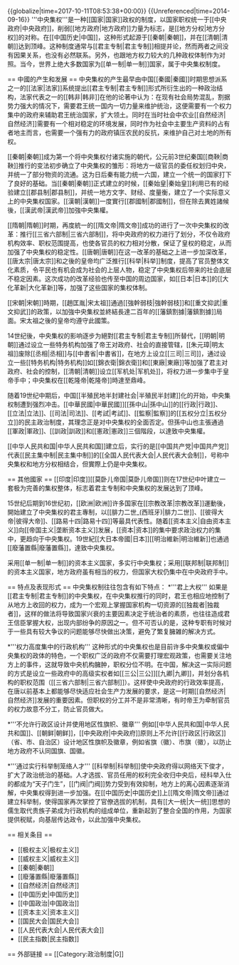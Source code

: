 {{globalize|time=2017-10-11T08:53:38+00:00}}
{{Unreferenced|time=2014-09-16}}
'''中央集权'''是一种[[国家|国家]]政权的制度，以国家职权统一于[[中央政府|中央政府]]，削弱[[地方政府|地方政府]]力量为标志，是[[地方分权|地方分权]]的对称。在[[中国历史|中国]]，这种形式起源于[[秦朝|秦朝]]，并在[[清朝|清朝]]达到顶峰。这种制度通常与[[君主专制|君主专制]]相提并论，然而两者之间没有因果关系，也没有必然联系。另外，也跟地方权力较大的几种政权体制作为对照。当今，世界上绝大多数国家为[[单一制|单一制]]国家，属于中央集权制度。

== 中國的产生和发展 ==
中央集权的产生最早由中国[[秦國|秦國]]时期思想派系之一的[[法家|法家]]系统提出[[君主专制|君主专制]]形式所衍生出的一种政治结构，法家代表之一的[[韩非|韩非]]在他的论著中认为：在现有社会局势混乱，割据势力强大的情况下，需要君王统一国内一切力量来维护统治，这便需要有一个权力集中的政府来辅助君王统治国家，扩大领土。同时在当时社会中农业[[自然经济|自然经济]]需要有一个相对稳定的环境发展，同时作为社会中主要生产资料的占有者地主而言，也需要一个强有力的政府镇压农民的反抗，来维护自己对土地的所有权。

[[秦朝|秦朝]]成为第一个将中央集权付诸实施的朝代，公元前3世纪秦国[[商鞅|商鞅]]推行的变法初步确立了中央集权的雏形：将地方一级官员的委任权划归中央，并统一了部分物资的流通。这为日后秦有能力统一六国，建立一个统一的国家打下了良好的基础。当[[秦朝|秦朝]]正式建立的时候，[[秦始皇|秦始皇]]利用已有的经验建立[[郡县制|郡县制]]，并统一地方文字、财经、度量衡，建立了一个实际意义上的中央集权国家。[[漢朝|漢朝]]一度實行[[郡國制|郡國制]]，但在除去異姓諸候後，[[漢武帝|漢武帝]]加強中央集權。

[[隋朝|隋朝]]时期，再度統一的[[隋文帝|隋文帝]]成功的进行了一次中央集权的改革：推行[[三省六部制|三省六部制]]，将中央政府的权力进行了划分，不仅令政府机构效率、职权范围提高，也使各官员的权力相对分散，保证了皇权的稳定，从而加强了中央集权的稳定性。[[唐朝|唐朝]]在这一改革的基础之上进一步加深改革，[[唐太宗|唐太宗]]和之後的皇帝均广泛推行[[科举|科举]]制度，提高了官员整体文化素质，令平民也有机会成为社会的上层人物，稳定了中央集权后带来的社会底层不稳定因素。这次成功的改革经验也传至中国的周边国家，如[[日本|日本]]的[[大化革新|大化革新]]等，加强了这些国家的集权体制。

[[宋朝|宋朝]]時期，[[趙匡胤|宋太祖]]通過[[強幹弱枝|強幹弱枝]]和[[重文抑武|重文抑武]]的政策，以加強中央集权並終結長達二百年的[[藩鎮割據|藩鎮割據]]局面。宋太祖之後的皇帝均遵守此國策。

14世纪後，中央集权的影响逐步为絕對[[君主专制|君主专制]]所替代，[[明朝|明朝]]通过设立一些特务机构加强了帝王对政府、社会的直接管辖，[[朱元璋|明太祖]]废除[[丞相|丞相]]与[[中書省|中書省]]，在地方上设立[[三司|三司]]，通过设立一些[[特务机构|特务机构]]如[[錦衣衛|錦衣衛]]和[[東廠|東廠]]等加强了君主对政府、社会的控制，[[清朝|清朝]]设立[[军机处|军机处]]，将权力进一步集中于皇帝手中；中央集权在[[乾隆帝|乾隆帝]]時達至鼎峰。

随着19世纪中期后，中国[[半殖民地半封建社会|半殖民半封建]]化的开始，中央集权制遭到强烈冲击。[[中華民國|中華民國]][[孫中山|孫中山]]的[[行政|行政]]、[[立法|立法]]、[[司法|司法]]、[[考試|考試]]、[[監察|監察]]的[[五权分立|五权分立]]的民主政治制度，其理念正是对中央集权的全面否定。但孫中山也主張通過[[軍政|軍政]]、[[訓政|訓政]]和[[憲政|憲政]]三個階段，以達致中央集權。

[[中华人民共和国|中华人民共和国]]建立后，实行的是[[中国共产党|中国共产党]]代表[[民主集中制|民主集中制]]的[[全国人民代表大会|人民代表大会制]]，号称中央集权和地方分权相结合，但實際上仍是中央集权。

== 其他國家 ==
[[印度|印度]][[莫卧儿帝国|莫卧儿帝国]]则在17世纪中叶建立一套极为完善的集权整体，标志着君主专制和中央集权的发展达到了顶峰。

15世纪后期到16世纪初，[[欧洲|欧洲]]许多国家在[[宗教改革|宗教改革]]運動後，開始建立了中央集权的君主專制，以[[腓力二世_(西班牙)|腓力二世]]、[[彼得大帝|彼得大帝]]、[[路易十四|路易十四]]等最具代表性。随着[[资本主义|自由资本主义]]向[[帝国主义|垄断资本主义]]发展，[[资本|资本]]的集中要求政治权力的集中，更趋向于中央集权。19世紀[[大日本帝國|日本]][[明治維新|明治維新]]也通過[[廢藩置縣|廢藩置縣]]，達致中央集权。

采用[[单一制|单一制]]的资本主义国家，多实行中央集权；采用[[联邦制|联邦制]]的资本主义国家，地方政府虽有相当的权力，但国家大权仍集中在中央政府手中。

== 特点及表现形式 ==
中央集权制往往包含有如下特点：
*'''君上大权'''
如果是[[君主专制|君主专制]]的中央集权，在中央集权推行的同时，君王也相应地控制了从地方上收回的权力，成为一个宏观上掌握国家机构一切资源的[[独裁者|独裁者]]，这样的做法将导致国家兴衰的主要因素决定于统治者的素质，也往往造成君王信臣掌握大权，出现内部纷争的原因之一。但不可否认的是，这种专职有时候对于一些具有较大争议的问题能够尽快做出决策，避免了繁复臃雑的解决方式。

*'''权力高度集中的行政机构'''
这种形式的中央集权也是目前许多中央集权或偏中央集权的政体的特色，一个职权广泛的政府不仅需要打理宏观政策，也需要关注地方上的事件，这就导致中央机构臃肿，职权分位不明。在中国，解决这一实际问题的方式是设立一些政府中的高级实权者如[[三公|三公]][[九卿|九卿]]，并划分各机构的职权范围（[[三省六部制|三省六部制]]）。这样使中央政府的行政效率提高，在唐以前基本上都能够尽快适应社会生产力发展的要求，是这一时期[[自然经济|自然经济]]发展的重要因素。但职权的分工并不是非常清晰，有时帝王为牵制官员的权力故意不分工，防止官员做大。

*'''不允许行政区设计并使用地区性旗帜、徽章'''
例如[[中华人民共和国|中华人民共和国]]、[[朝鲜|朝鲜]]，[[中央政府|中央政府]]原则上不允许[[行政区|行政区]]（省、市、自治区）设计地区性旗帜及徽章，例如省旗（徽）、市旗（徽），以防止地方政府不认同国旗、国徽。

*'''通过实行科举制笼络人才'''
[[科举制|科举制]]使中央政府得以网络天下俊才，扩大了政治统治的基础。人才选拔、官员任用的权利完全收归中央后，经科举入仕的都成为“天子门生”，[[门阀|门阀]]势力受到有效抑制，地方上的离心因素逐渐消解，中央集权得到进一步加强。在[[中国历史|中国历史]]上[[隋文帝|隋文帝]]通过建立科举制，使得国家再次掌控了官僚选拔的机制，具有[[大一统|大一统]]思想的儒生取代贵族子弟成为行政机构的组成单位，重新起到了整合全国的作用，为国家提供税赋，向基层传达政令，以此加强中央集权。

== 相关条目 ==
* [[极权主义|极权主义]]
* [[威权主义|威权主义]]
* [[秦朝|秦朝]]
* [[廢藩置縣|廢藩置縣]]
* [[自然经济|自然经济]]
* [[中国历史|中国历史]]
* [[中国政治|中国政治]]
* [[资本主义|资本主义]]
* [[国民大会|国民大会]]
* [[人民代表大会|人民代表大会]]
* [[民主指数|民主指数]]

== 外部链接 ==
[[Category:政治制度|G]]